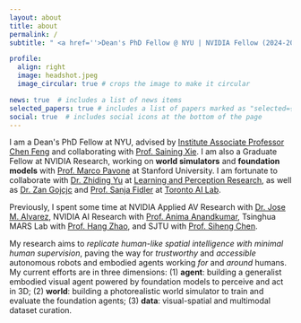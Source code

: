 ```yaml
---
layout: about
title: about
permalink: /
subtitle: " <a href=''>Dean's PhD Fellow @ NYU | NVIDIA Fellow (2024-2025)</a>"

profile:
  align: right
  image: headshot.jpeg
  image_circular: true # crops the image to make it circular

news: true  # includes a list of news items
selected_papers: true # includes a list of papers marked as "selected={true}"
social: true  # includes social icons at the bottom of the page
---
```


I am a Dean's PhD Fellow at NYU, advised by <a href='https://scholar.google.com/citations?user=YeG8ZM0AAAAJ&hl=en'>Institute Associate Professor Chen Feng</a> and collaborating with <a href='https://scholar.google.com/citations?user=Y2GtJkAAAAAJ&hl=en'>Prof. Saining Xie</a>. I am also a Graduate Fellow at NVIDIA Research, working on **world simulators** and **foundation models** with <a href='https://scholar.google.com/citations?user=RhOpyXcAAAAJ&hl=en'>Prof. Marco Pavone</a> at Stanford University. I am fortunate to collaborate with <a href='https://scholar.google.com/citations?hl=en&user=1VI_oYUAAAAJ'>Dr. Zhiding Yu</a> at <a href='https://research.nvidia.com/labs/lpr/'>Learning and Perception Research</a>, as well as <a href='https://scholar.google.com/citations?user=8KsqL4gAAAAJ&hl=en'>Dr. Zan Gojcjc</a> and <a href='https://scholar.google.com/citations?hl=en&user=CUlqK5EAAAAJ'>Prof. Sanja Fidler</a> at <a href='https://research.nvidia.com/labs/toronto-ai/'>Toronto AI Lab</a>.

Previously, I spent some time at NVIDIA Applied AV Research with <a href='https://scholar.google.com/citations?user=Oyx-_UIAAAAJ&hl=en'>Dr. Jose M. Alvarez</a>, NVIDIA AI Research with <a href='https://scholar.google.com/citations?user=bEcLezcAAAAJ&hl=en'>Prof. Anima Anandkumar</a>, Tsinghua MARS Lab with <a href='https://scholar.google.com/citations?user=DmahiOYAAAAJ&hl=en'>Prof. Hang Zhao</a>, and SJTU with <a href='https://scholar.google.com/citations?user=W_Q33RMAAAAJ&hl=en'>Prof. Siheng Chen</a>.

My research aims to *replicate human-like spatial intelligence with minimal human supervision*, paving the way for *trustworthy* and *accessible* autonomous robots and embodied agents working *for* and *around* humans. My current efforts are in three dimensions: (1) **agent**: building a generalist embodied visual agent powered by foundation models to perceive and act in 3D; (2) **world**: building a photorealistic world simulator to train and evaluate the foundation agents; (3) **data**: visual-spatial and multimodal dataset curation. 
